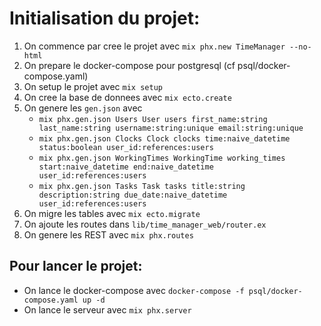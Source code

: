 # Initialisation du projet:
1. On commence par cree le projet avec `mix phx.new TimeManager --no-html`
2. On prepare le docker-compose pour postgresql (cf psql/docker-compose.yaml)
3. On setup le projet avec `mix setup`
4. On cree la base de donnees avec `mix ecto.create`
5. On genere les `gen.json` avec 
    - `mix phx.gen.json Users User users first_name:string last_name:string username:string:unique email:string:unique `  
    - `mix phx.gen.json Clocks Clock clocks time:naive_datetime status:boolean user_id:references:users`
    - `mix phx.gen.json WorkingTimes WorkingTime working_times start:naive_datetime end:naive_datetime user_id:references:users`
    - `mix phx.gen.json Tasks Task tasks title:string description:string due_date:naive_datetime user_id:references:users`
6. On migre les tables avec `mix ecto.migrate`
7. On ajoute les routes dans `lib/time_manager_web/router.ex`
8. On genere les REST avec `mix phx.routes`

## Pour lancer le projet:
- On lance le docker-compose avec `docker-compose -f psql/docker-compose.yaml up -d`
- On lance le serveur avec `mix phx.server`